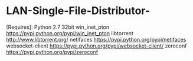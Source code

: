 # LAN-Single-File-Distributor-

[Requires]:
Python 2.7 32bit
win_inet_pton https://pypi.python.org/pypi/win_inet_pton
libtorrent http://www.libtorrent.org/
netifaces https://pypi.python.org/pypi/netifaces
websocket-client https://pypi.python.org/pypi/websocket-client/
zeroconf https://pypi.python.org/pypi/zeroconf

